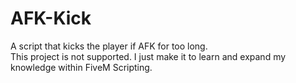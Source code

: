 # AFK-Kick
A script that kicks the player if AFK for too long.  
This project is not supported. I just make it to learn and expand my knowledge within FiveM Scripting.
